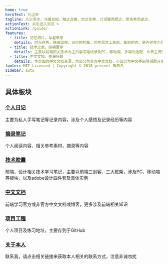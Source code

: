 ```yaml
---
home: true
heroText: 凡尘轩
tagline: 凡尘若水，冷暖自知，触之及暖，饮之生寒，分润暖而顺之，聚伤寒而逆之。
actionText: 点击进入浏览 >
actionLink: /guide/
features:
  - title: 记忆相片，与君来思
    details: 时光荏苒，随缘如梭，记忆的列车，仍在思念上轰鸣，车站的你，是否还在为我流连
  - title: 技术之家，纵横寰宇
    details: 主要以前端相关技术为主的学习路线涉及PC、移动端、多端的适配、业界主流的前端技术栈内容
  - title: 中文文档，查漏补缺
    details: 本页面的中文文档资源，大部分为官方中文文档，小部分为中文手册等辅助开发工具
footer: MIT Licensed | Copyright © 2018-present 郑依凡
sidebar: auto
---
```


## 具体板块

### [个人日记](../Note/README.md) 

主要为私人手写笔记等记录内容，涉及个人感悟及记录经历等内容

### [摘录笔记](../Extract/README.md) 

个人阅读内容、相关参考素材，摘录等内容

### [技术胶囊](../Technology/README.md)

前端、设计相关技术学习笔记，主要以前端三剑客、三大框架，涉及PC、移动端等板块，以及adobe设计四件套及具体实例

### [中文文档](../Doc/README.md)

前端学习官方或非官方中文文档或博客，更多涉及前端相关知识

### [项目工程](../Project/README.md)

个人项目及练习地址，主要存到于GitHub

### [关于本人](../About/README.md)

联系我，请点击相关链接来获取本人相关的联系方式，注意非诚勿扰